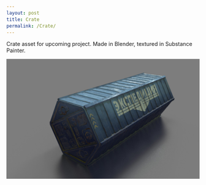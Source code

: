 ```yaml
---
layout: post
title: Crate
permalink: /Crate/
---
```

Crate asset for upcoming project. Made in Blender, textured in Substance Painter.

[![Crate](/assets/crate.jpg/)](/assets/crate.jpg/)
